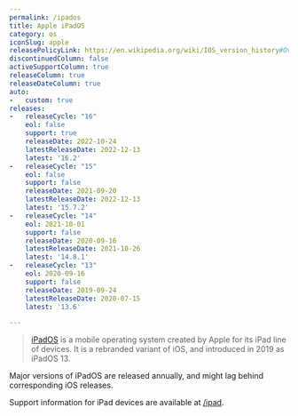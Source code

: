 ```yaml
---
permalink: /ipados
title: Apple iPadOS
category: os
iconSlug: apple
releasePolicyLink: https://en.wikipedia.org/wiki/IOS_version_history#Overview
discontinuedColumn: false
activeSupportColumn: true
releaseColumn: true
releaseDateColumn: true
auto:
-   custom: true
releases:
-   releaseCycle: "16"
    eol: false
    support: true
    releaseDate: 2022-10-24
    latestReleaseDate: 2022-12-13
    latest: '16.2'
-   releaseCycle: "15"
    eol: false
    support: false
    releaseDate: 2021-09-20
    latestReleaseDate: 2022-12-13
    latest: '15.7.2'
-   releaseCycle: "14"
    eol: 2021-10-01
    support: false
    releaseDate: 2020-09-16
    latestReleaseDate: 2021-10-26
    latest: '14.8.1'
-   releaseCycle: "13"
    eol: 2020-09-16
    support: false
    releaseDate: 2019-09-24
    latestReleaseDate: 2020-07-15
    latest: '13.6'

---
```


> [iPadOS](https://www.apple.com/ipados/) is a mobile operating system created by Apple for its iPad line of devices. It is a rebranded variant of iOS, and introduced in 2019 as iPadOS 13.

Major versions of iPadOS are released annually, and might lag behind corresponding iOS releases.

Support information for iPad devices are available at [/ipad](/ipad).
